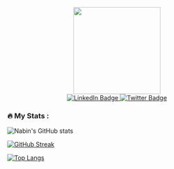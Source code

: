 <!---
khanalnabin/khanalnabin is a ✨ special ✨ repository because its `README.md` (this file) appears on your GitHub profile.
You can click the Preview link to take a look at your changes.
--->

<div id="header" align="center">
  <img src="https://media.giphy.com/media/M9gbBd9nbDrOTu1Mqx/giphy.gif" width="200"/>
</div>


<div id="badges" align="center">
  <a href="https://www.linkedin.com/in/nabin-khanal-63292a23b/">
    <img src="https://img.shields.io/badge/LinkedIn-blue?style=for-the-badge&logo=linkedin&logoColor=white" alt="LinkedIn Badge"/>
  </a>
  <a href="https://twitter.com/not_nabin">
    <img src="https://img.shields.io/badge/Twitter-blue?style=for-the-badge&logo=twitter&logoColor=white" alt="Twitter Badge"/>
  </a>
 </div>
 <div id="badges" align="center">
<img src="https://komarev.com/ghpvc/?username=khanalnabin&style=flat-square&color=blue" alt=""/>
 </div>
 
 
 ### :fire: My Stats :

<!--FOR GITHUB stats-->
![Nabin's GitHub stats](https://github-readme-stats.vercel.app/api?username=khanalnabin&show_icons=true&theme=nightowl)

<!--FOR GITHUB STREAK-->
[![GitHub Streak](http://github-readme-streak-stats.herokuapp.com?user=khanalnabin&theme=dark&background=000000)](https://git.io/streak-stats)

<!--FOR MOST USED GITHUB LANGUAGES STATS-->
[![Top Langs](https://github-readme-stats.vercel.app/api/top-langs/?username=khanalnabin&layout=compact&theme=vision-friendly-dark)](https://github.com/anuraghazra/github-readme-stats)
